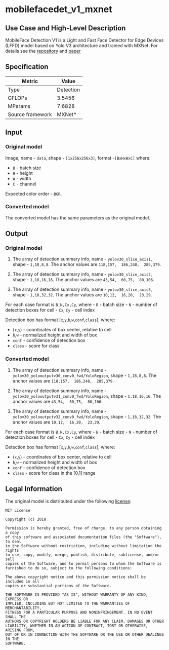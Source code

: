 # mobilefacedet_v1_mxnet

## Use Case and High-Level Description

  MobileFace Detection V1 is a Light and Fast Face Detector for Edge Devices (LFFD) model based on Yolo V3 architecture and trained with MXNet.
  For details see the [repository](https://github.com/becauseofAI/MobileFace) and [paper](https://arxiv.org/pdf/1904.10633.pdf)

## Specification

| Metric            | Value         |
|-------------------|---------------|
| Type              | Detection     |
| GFLOPs            | 3.5456       |
| MParams           | 7.6828        |
| Source framework  | MXNet\*       |

## Input

### Original model

Image, name - `data`, shape - `[1x256x256x3]`, format -`[BxHxWxC]` where:

- `B` - batch size
- `H` - height
- `W` - width
- `C` - channel

Expected color order -  `BGR`.

### Converted model

The converted model has the same parameters as the original model.

## Output

### Original model

1. The array of detection summary info, name - `yolov30_slice_axis1`,  shape - `1,18,8,8`. The anchor values are `118,157,  186,248,  285,379`.

2. The array of detection summary info, name - `yolov30_slice_axis2`,  shape - `1,18,16,16`. The anchor values are `43,54,  60,75,  80,106`.

3. The array of detection summary info, name - `yolov30_slice_axis3`,  shape - `1,18,32,32`. The anchor values are `10,12,  16,20,  23,29`.

For each case format is `B,N,Cx,Cy`, where
    - `B` - batch size
    - `N` - number of detection boxes for cell
    - `Cx`, `Cy` - cell index

Detection box has format [`x`,`y`,`h`,`w`,`conf`,`class`], where:
- (`x`,`y`) - coordinates of box center, relative to cell
- `h`,`w` - normalized height and width of box
- `conf` - confidence of detection box
- `class` - score for class

### Converted model

1. The array of detection summary info, name - `yolov30_yolooutputv30_conv0_fwd/YoloRegion`,  shape - `1,18,8,8`. The anchor values are `118,157,  186,248,  285,379`.

2. The array of detection summary info, name - `yolov30_yolooutputv31_conv0_fwd/YoloRegion`,  shape - `1,18,16,16`. The anchor values are `43,54,  60,75,  80,106`.

3. The array of detection summary info, name - `yolov30_yolooutputv32_conv0_fwd/YoloRegion`,  shape - `1,18,32,32`. The anchor values are `10,12,  16,20,  23,29`.

For each case format is `B,N,Cx,Cy`, where
    - `B` - batch size
    - `N` - number of detection boxes for cell
    - `Cx`, `Cy` - cell index

Detection box has format [`x`,`y`,`h`,`w`,`conf`,`class`], where:
- (`x`,`y`) - coordinates of box center, relative to cell
- `h`,`w` - normalized height and width of box
- `conf` - confidence of detection box
- `class` - score for class in the [0,1] range

## Legal Information

The original model is distributed under the following
[license](https://raw.githubusercontent.com/becauseofAI/MobileFace/master/LICENSE):

```
MIT License

Copyright (c) 2018

Permission is hereby granted, free of charge, to any person obtaining a copy
of this software and associated documentation files (the "Software"), to deal
in the Software without restriction, including without limitation the rights
to use, copy, modify, merge, publish, distribute, sublicense, and/or sell
copies of the Software, and to permit persons to whom the Software is
furnished to do so, subject to the following conditions:

The above copyright notice and this permission notice shall be included in all
copies or substantial portions of the Software.

THE SOFTWARE IS PROVIDED "AS IS", WITHOUT WARRANTY OF ANY KIND, EXPRESS OR
IMPLIED, INCLUDING BUT NOT LIMITED TO THE WARRANTIES OF MERCHANTABILITY,
FITNESS FOR A PARTICULAR PURPOSE AND NONINFRINGEMENT. IN NO EVENT SHALL THE
AUTHORS OR COPYRIGHT HOLDERS BE LIABLE FOR ANY CLAIM, DAMAGES OR OTHER
LIABILITY, WHETHER IN AN ACTION OF CONTRACT, TORT OR OTHERWISE, ARISING FROM,
OUT OF OR IN CONNECTION WITH THE SOFTWARE OR THE USE OR OTHER DEALINGS IN THE
SOFTWARE.
```
